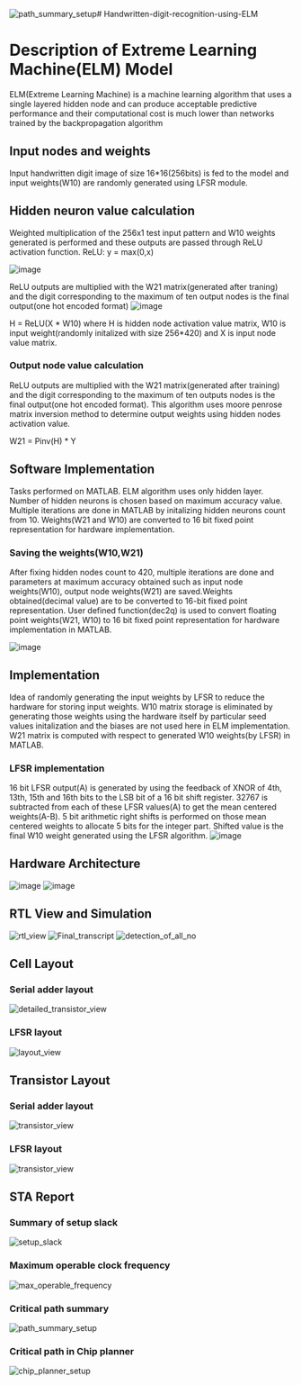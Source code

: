 ![path_summary_setup](https://github.com/user-attachments/assets/31df6994-5aa2-4ee0-b442-5bed6450f246)# Handwritten-digit-recognition-using-ELM

# Description of Extreme Learning Machine(ELM) Model



ELM(Extreme Learning Machine) is a machine learning algorithm that uses a single layered hidden node and can produce acceptable predictive performance and their computational cost is much lower than networks trained by the backpropagation algorithm


## Input nodes and weights
  Input handwritten digit image of size 16*16(256bits) is fed to the model and input weights(W10) are randomly generated using LFSR module.
  ## Hidden neuron value calculation
  Weighted multiplication of the 256x1 test input pattern and W10 weights generated is performed and these outputs are passed through ReLU activation function.
  ReLU: y = max(0,x)
  
![image](pictures/relu.png)

  ReLU outputs are multiplied with the W21 matrix(generated after traning) and the digit corresponding to the maximum of ten output nodes is the final output(one hot encoded format)
![image](pictures/elm_model.png)

  H = ReLU(X * W10) where H is hidden node activation value matrix, W10 is input weight(randomly initalized with size 256*420) and X is input node value matrix.

### Output node value calculation
  ReLU outputs are multiplied with the W21 matrix(generated after training) and the digit corresponding to the maximum of ten outputs nodes is the final output(one hot encoded format). This algorithm uses moore penrose matrix inversion method to determine output weights using hidden nodes activation value.
   
   W21 = Pinv(H) * Y

  

## Software Implementation
Tasks performed on MATLAB.
ELM algorithm uses only hidden layer. Number of hidden neurons is chosen based on maximum accuracy value. Multiple iterations are done in MATLAB by initalizing hidden neurons count from 10. Weights(W21 and W10) are converted to 16 bit fixed point representation for hardware implementation.

### Saving the weights(W10,W21) 
After fixing hidden nodes count to 420, multiple iterations are done and parameters at maximum accuracy obtained such as input node weights(W10), output node weights(W21) are saved.Weights obtained(decimal value) are to be converted to 16-bit fixed point representation. User defined function(dec2q) is used to convert floating point weights(W21, W10) to 16 bit fixed point representation for hardware implementation in MATLAB.

![image](pictures/elm_network.png)

## Implementation 
Idea of randomly generating the input weights by LFSR to reduce the hardware for storing input weights. W10 matrix storage is eliminated by generating those weights using the hardware itself by particular seed values initalization and the biases are not used here in ELM implementation. W21 matrix is computed with respect to generated W10 weights(by LFSR) in MATLAB.
### LFSR implementation
16 bit LFSR output(A) is generated by using the feedback of XNOR of 4th, 13th, 15th and 16th bits to the LSB bit of a 16 bit shift register. 32767 is subtracted from each of these LFSR values(A) to get the mean centered weights(A-B). 5 bit arithmetic right shifts is performed on those mean centered weights to allocate 5 bits for the integer part. Shifted value is the final W10 weight generated using the LFSR algorithm.
![image](pictures/lfsr.png)

## Hardware Architecture
![image](pictures/elm_hw.png)
![image](pictures/fsm.png)

## RTL View and Simulation

![rtl_view](https://github.com/user-attachments/assets/58e7447b-b904-40e5-8f4b-13e3704adb53)
![Final_transcript](https://github.com/user-attachments/assets/a8d5af18-4c8a-45e8-bd8a-cfa0bd85e23e)
![detection_of_all_no](https://github.com/user-attachments/assets/d0e4adb4-6e5f-4ebd-933e-b7ca811e59de)

## Cell Layout 
### Serial adder layout
![detailed_transistor_view](https://github.com/user-attachments/assets/6750947d-e201-432b-9296-d42439cdf7c9)

### LFSR layout
![layout_view](https://github.com/user-attachments/assets/408b9d4f-3e17-41f9-a431-4d1bbde62329)

## Transistor Layout
### Serial adder layout
![transistor_view](https://github.com/user-attachments/assets/9c82b1e5-eb0d-416b-b532-8134ddc8f0d7)

### LFSR layout

![transistor_view](https://github.com/user-attachments/assets/895c62c2-57e3-494b-ad1b-bf1a81d360ea)


## STA Report
### Summary of setup slack 

![setup_slack](https://github.com/user-attachments/assets/a01f03ac-0ac8-482e-977c-1fd6279fbc1c)

### Maximum operable clock frequency
 ![max_operable_frequency](https://github.com/user-attachments/assets/07b3143c-d5bc-4f96-889e-48ce63153209)

### Critical path summary
![path_summary_setup](https://github.com/user-attachments/assets/e6ed60f0-0a6a-4b61-ab50-11067cc62ef9)

### Critical path in Chip planner
![chip_planner_setup](https://github.com/user-attachments/assets/e243ef14-6c34-45f1-bedc-510739d1a9d5)







